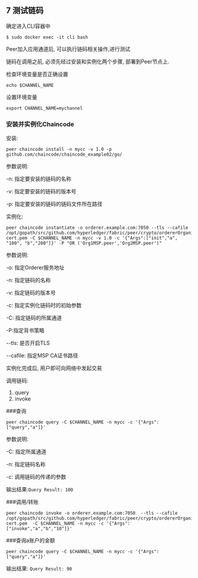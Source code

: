 ## 7 测试链码

确定进入CLI容器中

```
$ sudo docker exec -it cli bash
```

Peer加入应用通道后, 可以执行链码相关操作,进行测试

链码在调用之前, 必须先经过安装和实例化两个步骤, 部署到Peer节点上.

检查环境变量是否正确设置

```
echo $CHANNEL_NAME
```

设置环境变量

```
export CHANNEL_NAME=mychannel
```



### 安装并实例化Chaincode

安装:

```
peer chaincode install -n mycc -v 1.0 -p github.com/chaincode/chaincode_example02/go/
```

参数说明:

-n: 指定要安装的链码的名称

-v: 指定要安装的链码的版本号

-p: 指定要安装的链码的链码文件所在路径

实例化:

```
peer chaincode instantiate -o orderer.example.com:7050 --tls --cafile /opt/gopath/src/github.com/hyperledger/fabric/peer/crypto/ordererOrganizations/example.com/orderers/orderer.example.com/msp/tlscacerts/tlsca.example.com-cert.pem -C $CHANNEL_NAME -n mycc -v 1.0 -c '{"Args":["init","a", "100", "b","200"]}' -P "OR ('Org1MSP.peer','Org2MSP.peer')"
```

参数说明:

-o: 指定Orderer服务地址

-n: 指定链码的名称

-v: 指定链码的版本号

-c: 指定实例化链码时的初始参数

-C: 指定链码的所属通道

-P:指定背书策略

--tls: 是否开启TLS

--cafile: 指定MSP CA证书路径

实例化完成后, 用户即可向网络中发起交易



调用链码:

1. query
2. invoke

###查询

```
peer chaincode query -C $CHANNEL_NAME -n mycc -c '{"Args":["query","a"]}'
```

参数说明:

-C: 指定所属通道

-n: 指定链码名称

-c: 调用链码的传递的参数

输出结果:`Query Result: 100`

###调用/转账

```
peer chaincode invoke -o orderer.example.com:7050  --tls --cafile /opt/gopath/src/github.com/hyperledger/fabric/peer/crypto/ordererOrganizations/example.com/orderers/orderer.example.com/msp/tlscacerts/tlsca.example.com-cert.pem  -C $CHANNEL_NAME -n mycc -c '{"Args":["invoke","a","b","10"]}'
```

###查询a账户的金额

```
peer chaincode query -C $CHANNEL_NAME -n mycc -c '{"Args":["query","a"]}'
```

输出结果: `Query Result: 90`












